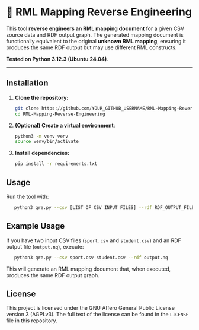 # 🚀 RML Mapping Reverse Engineering

This tool **reverse engineers an RML mapping document** for a given CSV source data and RDF output graph. The generated mapping document is functionally equivalent to the original **unknown RML mapping**, ensuring it produces the same RDF output but may use different RML constructs.

**Tested on Python 3.12.3 (Ubuntu 24.04)**.

---

## Installation

1. **Clone the repository:**
   ```bash
   git clone https://github.com/YOUR_GITHUB_USERNAME/RML-Mapping-Reverse-Engineering.git
   cd RML-Mapping-Reverse-Engineering
    ```
2. **(Optional) Create a virtual environment**:
    ```bash
   python3 -m venv venv
    source venv/bin/activate 
    ```
3. **Install dependencies:**
    ```bash
   pip install -r requirements.txt
    ```

## Usage
Run the tool with:
```bash
   python3 qre.py --csv [LIST OF CSV INPUT FILES] --rdf RDF_OUTPUT_FILE
```

## Example Usage
If you have two input CSV files (`sport.csv` and `student.csv`) and an RDF output file (`output.nq`), execute:
```bash
   python3 qre.py --csv sport.csv student.csv --rdf output.nq
```
This will generate an RML mapping document that, when executed, produces the same RDF output graph.

##  License
This project is licensed under the GNU Affero General Public License version 3 (AGPLv3). The full text of the license can be found in the `LICENSE` file in this repository.